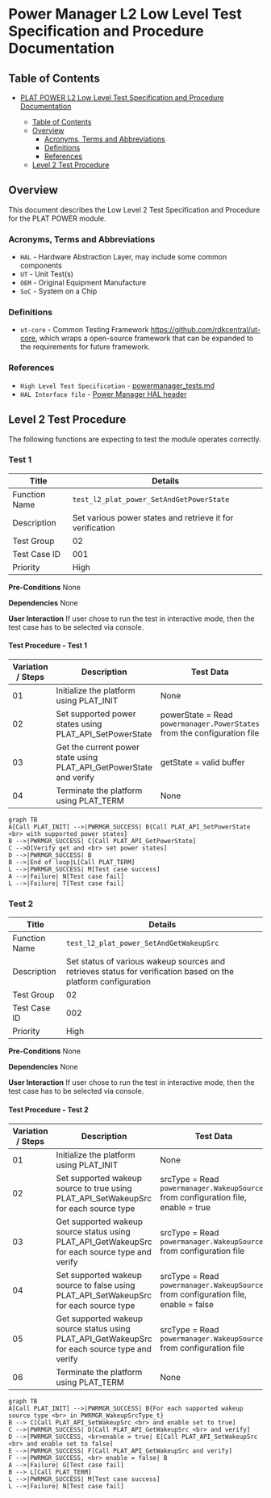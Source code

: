 # Power Manager L2 Low Level Test Specification and Procedure Documentation

## Table of Contents

- [PLAT POWER L2 Low Level Test Specification and Procedure Documentation](#plat-power-l2-low-level-test-specification-and-procedure-documentation)

  - [Table of Contents](#table-of-contents)
  - [Overview](#overview)
    - [Acronyms, Terms and Abbreviations](#acronyms-terms-and-abbreviations)
    - [Definitions](#definitions)
    - [References](#references)
  - [Level 2 Test Procedure](#level-2-test-procedure)

## Overview

This document describes the Low Level 2 Test Specification and Procedure for the PLAT POWER module.

### Acronyms, Terms and Abbreviations

- `HAL` \- Hardware Abstraction Layer, may include some common components
- `UT`  \- Unit Test(s)
- `OEM`  \- Original Equipment Manufacture
- `SoC`  \- System on a Chip

### Definitions

  - `ut-core` \- Common Testing Framework <https://github.com/rdkcentral/ut-core>, which wraps a open-source framework that can be expanded to the requirements for future framework.

### References

- `High Level Test Specification` - [powermanager_tests.md](powermanager_tests.md)
- `HAL Interface file` - [Power Manager HAL header](https://github.com/rdkcentral/rdk-halif-power_manager/blob/main/include/plat_power.h)

## Level 2 Test Procedure

The following functions are expecting to test the module operates correctly.

### Test 1

|Title|Details|
|--|--|
|Function Name|`test_l2_plat_power_SetAndGetPowerState`|
|Description|Set various power states and retrieve it for verification|
|Test Group|02|
|Test Case ID|001|
|Priority|High|

**Pre-Conditions**
None

**Dependencies**
None

**User Interaction**
If user chose to run the test in interactive mode, then the test case has to be selected via console.

#### Test Procedure - Test 1

| Variation / Steps | Description | Test Data | Expected Result | Notes|
| -- | --------- | ---------- | -------------- | ----- |
| 01 | Initialize the platform using PLAT_INIT | None | PWRMGR_SUCCESS | Should be successful |
| 02 | Set supported power states using PLAT_API_SetPowerState | powerState = Read `powermanager.PowerStates` from the configuration file | PWRMGR_SUCCESS | Should be successful |
| 03 | Get the current power state using PLAT_API_GetPowerState and verify| getState = valid buffer | PWRMGR_SUCCESS, getState = powerState | Should be successful |
| 04 | Terminate the platform using PLAT_TERM | None | PWRMGR_SUCCESS | Should be successful |

```mermaid
graph TB
A[Call PLAT_INIT] -->|PWRMGR_SUCCESS| B{Call PLAT_API_SetPowerState <br> with supported power states}
B -->|PWRMGR_SUCCESS| C[Call PLAT_API_GetPowerState]
C -->D[Verify get and <br> set power states]
D -->|PWRMGR_SUCCESS| B
B -->|End of loop|L[Call PLAT_TERM]
L -->|PWRMGR_SUCCESS| M[Test case success]
A -->|Failure| N[Test case fail]
L -->|Failure| T[Test case fail]
```

### Test 2

|Title|Details|
|--|--|
|Function Name|`test_l2_plat_power_SetAndGetWakeupSrc`|
|Description|Set status of various wakeup sources and retrieves status for verification based on the platform configuration|
|Test Group|02|
|Test Case ID|002|
|Priority|High|

**Pre-Conditions**
None

**Dependencies**
None

**User Interaction**
If user chose to run the test in interactive mode, then the test case has to be selected via console.

#### Test Procedure - Test 2

| Variation / Steps | Description | Test Data | Expected Result | Notes|
| -- | --------- | ---------- | -------------- | ----- |
| 01 | Initialize the platform using PLAT_INIT | None | PWRMGR_SUCCESS | Should be successful |
| 02 | Set supported wakeup source to true using PLAT_API_SetWakeupSrc for each source type | srcType = Read `powermanager.WakeupSources` from configuration file, enable = true | PWRMGR_SUCCESS | Should be successful |
| 03 | Get supported wakeup source status using PLAT_API_GetWakeupSrc for each source type and verify| srcType = Read `powermanager.WakeupSources` from configuration file | PWRMGR_SUCCESS, enable = true | Should be successful |
| 04 | Set supported wakeup source to false using PLAT_API_SetWakeupSrc for each source type | srcType = Read `powermanager.WakeupSources` from configuration file, enable = false | PWRMGR_SUCCESS | Should be successful |
| 05 | Get supported wakeup source status using PLAT_API_GetWakeupSrc for each source type and verify| srcType = Read `powermanager.WakeupSources` from configuration file | PWRMGR_SUCCESS, enable = false | Should be successful |
| 06 | Terminate the platform using PLAT_TERM | None | PWRMGR_SUCCESS | Should be successful |

```mermaid
graph TB
A[Call PLAT_INIT] -->|PWRMGR_SUCCESS| B{For each supported wakeup source type <br> in PWRMGR_WakeupSrcType_t}
B --> C[Call PLAT_API_SetWakeupSrc <br> and enable set to true]
C -->|PWRMGR_SUCCESS| D[Call PLAT_API_GetWakeupSrc <br> and verify]
D -->|PWRMGR_SUCCESS, <br>enable = true| E[Call PLAT_API_SetWakeupSrc <br> and enable set to false]
E -->|PWRMGR_SUCCESS| F[Call PLAT_API_GetWakeupSrc and verify]
F -->|PWRMGR_SUCCESS, <br> enable = false| B
A -->|Failure| G[Test case fail]
B --> L[Call PLAT_TERM]
L -->|PWRMGR_SUCCESS| M[Test case success]
L -->|Failure| N[Test case fail]
```